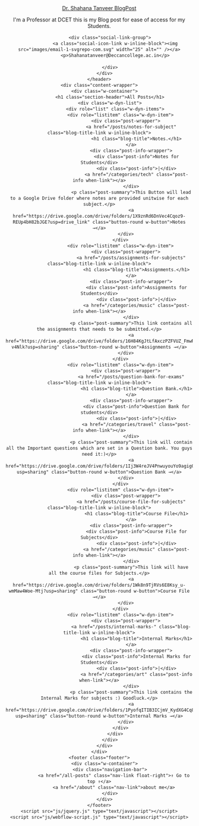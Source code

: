 <!DOCTYPE html>
<html data-wf-page="679f5ec3a0b48e318c01a3d0" data-wf-site="679f5ec3a0b48e318c01a374" data-wf-status="1" lang="en" data-wf-locale="en">

<head>
    <meta charset="utf-8" />
    <title>All posts</title>
    <meta content="All posts" property="og:title" />
    <meta content="All posts" property="twitter:title" />
    <meta content="width=device-width, initial-scale=1" name="viewport" />
    <meta content="Webflow" name="generator" />
    <link href="css/webflow-style.css" rel="stylesheet" type="text/css" />
    <link href="https://fonts.googleapis.com" rel="preconnect" />
    <link href="https://fonts.gstatic.com" rel="preconnect" crossorigin="anonymous" />
    <script src="https://ajax.googleapis.com/ajax/libs/webfont/1.6.26/webfont.js" type="text/javascript"></script>
    <script type="text/javascript">
        WebFont.load({
            google: {
                families: ["Open Sans:300,300italic,400,400italic,600,600italic,700,700italic,800,800italic", "Merriweather:300,300italic,400,400italic,700,700italic,900,900italic", "Lato:100,100italic,300,300italic,400,400italic,700,700italic,900,900italic", "Lora:regular,italic"]
            }
        });
    </script>
    <script type="text/javascript">
        ! function(o, c) {
            var n = c.documentElement,
                t = " w-mod-";
            n.className += t + "js", ("ontouchstart" in o || o.DocumentTouch && c instanceof DocumentTouch) && (n.className += t + "touch")
        }(window, document);
    </script>
    <link href="images/favicon.png" rel="shortcut icon" type="image/x-icon" />
    <link href="images/app-icon.png" rel="apple-touch-icon" />
</head>

<body>
    <header id="header" class="header-section">
        <div class="w-container">
            <a href="/about" class="main-title">Dr. Shahana Tanveer BlogPost</a>
            <p class="main-subheading">I&#x27;m a Professor at DCET this is my Blog post for ease of access for my Students.</p>
            
            <div class="social-link-group">
                <a class="social-icon-link w-inline-block"><img src="images/email-1-svgrepo-com.svg" width="25" alt="" /></a>
                <p>Shahanatanveer@Deccancollege.ac.in</p>
                
            </div>
        </div>
    </header>
    <div class="content-wrapper">
        <div class="w-container">
            <h1 class="section-header">All Posts</h1>
            <div class="w-dyn-list">
                <div role="list" class="w-dyn-items">
                    <div role="listitem" class="w-dyn-item">
                        <div class="post-wrapper">
                            <a href="/posts/notes-for-subject" class="blog-title-link w-inline-block">
                                <h1 class="blog-title">Notes.</h1>
                            </a>
                            <div class="post-info-wrapper">
                                <div class="post-info">Notes for Students</div>
                                <div class="post-info">|</div>
                                <a href="/categories/tech" class="post-info when-link"></a>
                            </div>
                            <p class="post-summary">This Button will lead to a Google Drive folder where notes are provided unitwise for each subject.</p>
                            <a href="https://drive.google.com/drive/folders/1X9znRd6DnVec4Cqoz9-REUp4bH82bJGE?usp=drive_link" class="button-round w-button">Notes →</a>
                        </div>
                    </div>
                    <div role="listitem" class="w-dyn-item">
                        <div class="post-wrapper">
                            <a href="/posts/assignments-for-subjects" class="blog-title-link w-inline-block">
                                <h1 class="blog-title">Assignments.</h1>
                            </a>
                            <div class="post-info-wrapper">
                                <div class="post-info">Assignments for Students</div>
                                <div class="post-info">|</div>
                                <a href="/categories/music" class="post-info when-link"></a>
                            </div>
                            <p class="post-summary">This link contains all the assignments that needs to be submitted.</p>
                            <a href="https://drive.google.com/drive/folders/16H84KgJtLfAxczPZFVUZ_FmwRo-v4Nlk?usp=sharing" class="button-round w-button">Assignments →</a>
                        </div>
                    </div>
                    <div role="listitem" class="w-dyn-item">
                        <div class="post-wrapper">
                            <a href="/posts/question-bank-for-exams" class="blog-title-link w-inline-block">
                                <h1 class="blog-title">Question Bank.</h1>
                            </a>
                            <div class="post-info-wrapper">
                                <div class="post-info">Question Bank for students</div>
                                <div class="post-info">|</div>
                                <a href="/categories/travel" class="post-info when-link"></a>
                            </div>
                            <p class="post-summary">This link will contain all the Important questions which are set in a Question bank. You guys need it:)</p>
                            <a href="https://drive.google.com/drive/folders/1Ij3W4reJV4PnwuyouYo9agig0lXHvEIY?usp=sharing" class="button-round w-button">Question Bank →</a>
                        </div>
                    </div>
                    <div role="listitem" class="w-dyn-item">
                        <div class="post-wrapper">
                            <a href="/posts/course-file-for-subjects" class="blog-title-link w-inline-block">
                                <h1 class="blog-title">Course File</h1>
                            </a>
                            <div class="post-info-wrapper">
                                <div class="post-info">Course File for Subjects</div>
                                <div class="post-info">|</div>
                                <a href="/categories/music" class="post-info when-link"></a>
                            </div>
                            <p class="post-summary">This link will have all the course files for Subjects.</p>
                            <a href="https://drive.google.com/drive/folders/1Wk8n9TjRVs6E8Ksy_u-wmMaw4Woe-Mtj?usp=sharing" class="button-round w-button">Course File →</a>
                        </div>
                    </div>
                    <div role="listitem" class="w-dyn-item">
                        <div class="post-wrapper">
                            <a href="/posts/internal-marks-" class="blog-title-link w-inline-block">
                                <h1 class="blog-title">Internal Marks</h1>
                            </a>
                            <div class="post-info-wrapper">
                                <div class="post-info">Internal Marks for Students</div>
                                <div class="post-info">|</div>
                                <a href="/categories/art" class="post-info when-link"></a>
                            </div>
                            <p class="post-summary">This link contains the Internal Marks for subjects :) Goodluck.</p>
                            <a href="https://drive.google.com/drive/folders/1PyofqITIB3ICjmV_KydXG4Cq8dkW5PL6?usp=sharing" class="button-round w-button">Internal Marks →</a>
                        </div>
                    </div>
                </div>
            </div>
        </div>
    </div>
    <footer class="footer">
        <div class="w-container">
            <div class="navigation-bar">
               <a href="/all-posts" class="nav-link float-right">↑ Go to top ↑</a>
               <a href="/about" class="nav-link">about me</a>
            </div>
        </div>
    </footer>
    <script src="js/jquery.js" type="text/javascript"></script>
    <script src="js/webflow-script.js" type="text/javascript"></script>
</body>

</html>
